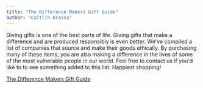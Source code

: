 ```yaml
---
title: "The Difference Makers Gift Guide"
author: "Caitlin Kraina"
---
```


Giving gifts is one of the best parts of life. Giving gifts that make a difference and are produced responsibly is even better. We've compiled a list of companies that source and make their goods ethically. By purchasing many of these items, you are also making a difference in the lives of some of the most vulnerable people in our world. Feel free to contact us if you'd like to to see something added to this list. Happiest shopping!

<a href="/gift-guide" class="btn btn-primary">The Difference Makers Gift Guide</a>
